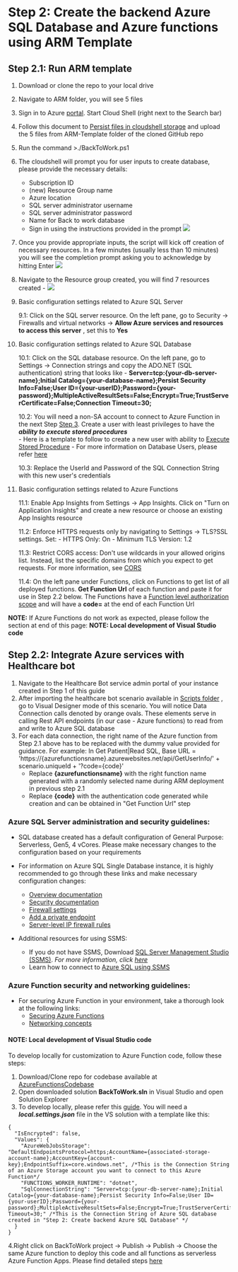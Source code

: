 # Step 2: Create the backend Azure SQL Database and Azure functions using ARM Template

## Step 2.1: Run ARM template
1. Download or clone the repo to your local drive
2. Navigate to ARM folder, you will see 5 files
3. Sign in to Azure [portal](https://portal.azure.com/). Start Cloud Shell (right next to the Search bar)
4. Follow this document to [Persist files in cloudshell storage](https://docs.microsoft.com/en-us/azure/cloud-shell/persisting-shell-storage) and upload the 5 files from ARM-Template folder of the cloned GitHub repo
5. Run the command >./BackToWork.ps1 
6. The cloudshell will prompt you for user inputs to create database, please provide the necessary details:
	- Subscription ID
	- (new) Resource Group name
	- Azure location
	- SQL server administrator username
	- SQL server administrator password
	- Name for Back to work database
	- Sign in using the instructions provided in the prompt
![](https://github.com/microsoft/covid19-BackToWork/blob/master/Screenshots/ARMTemplate-Cloudshell.png)

7. Once you provide appropriate inputs, the script will kick off creation of necessary resources. In a few minutes (usually less than 10 minutes) you will see the completion prompt asking you to acknowledge by hitting Enter
![](https://github.com/microsoft/covid19-BackToWork/blob/master/Screenshots/ARMTemplate-CloudShellComplete.png)

8. Navigate to the Resource group created, you will find 7 resources created - 
![](https://github.com/microsoft/covid19-BackToWork/blob/master/Screenshots/ARMTemplate-Resources.png)

9. Basic configuration settings related to Azure SQL Server

	9.1: Click on the SQL server resource. On the left pane, go to Security -> Firewalls and virtual networks -> **Allow Azure services and resources to access this server** , set this to **Yes**

10. Basic configuration settings related to Azure SQL Database
	
	10.1: Click on the SQL database resource. On the left pane, go to Settings -> Connection strings and copy the ADO.NET (SQL authentication) string that looks like - 
**Server=tcp:{your-db-server-name};Initial Catalog={your-database-name};Persist Security Info=False;User ID={your-userID};Password={your-password};MultipleActiveResultSets=False;Encrypt=True;TrustServerCertificate=False;Connection Timeout=30;**

	10.2: You will need a non-SA account to connect to Azure Function in the next Step [Step 3](https://github.com/microsoft/covid19-BackToWork/blob/master/WebchatChannel/3-DataConnection-AzureFunction.md). Create a user with least privileges to have the ***ability to execute stored procedures***  
		- Here is a template to follow to create a new user with ability to [Execute Stored Procedure](https://github.com/microsoft/covid19-BackToWork/blob/master/WebchatChannel/ExecuteStoredProc-SQLUserTemplate.md)
		- For more information on Database Users, please refer [here](https://docs.microsoft.com/en-us/sql/t-sql/statements/create-user-transact-sql?view=sql-server-ver15)

	10.3: Replace the UserId and Password of the SQL Connection String with this new user's credentials

11. Basic configuration settings related to Azure Functions
	
	11.1: Enable App Insights from Settings -> App Insights. Click on "Turn on Application Insights" and create a new resource or choose an existing App Insights resource
	
	11.2: Enforce HTTPS requests only by navigating to Settings -> TLS?SSL settings. Set:
			- HTTPS Only: On
			- Minimum TLS Version: 1.2
			
	11.3: Restrict CORS access: Don't use wildcards in your allowed origins list. Instead, list the specific domains from which you expect to get requests. For more information, see [CORS](https://docs.microsoft.com/en-us/azure/azure-functions/functions-how-to-use-azure-function-app-settings#cors)
	
	11.4: On the left pane under Functions, click on Functions to get list of all deployed functions. **Get Function Url** of each function and paste it for use in Step 2.2 below. The Functions have a [Function level authorization scope](https://docs.microsoft.com/en-us/azure/azure-functions/security-concepts#function-access-keys) and will have a **code=** at the end of each Function Url
	
**NOTE:** If Azure Functions do not work as expected, please follow the section at end of this page: **NOTE: Local development of Visual Studio code**
	

## Step 2.2: Integrate Azure services with Healthcare bot 
1. Navigate to the Healthcare Bot service admin portal of your instance created in Step 1 of this guide 
2. After importing the healthcare bot scenario available in [Scripts folder](https://github.com/microsoft/covid19-BackToWork/tree/master/Scripts) , go to Visual Designer mode of this scenario. You will notice Data Connection calls denoted by orange ovals. These elements serve in calling Rest API endpoints (in our case - Azure functions) to read from and write to Azure SQL database
3. For each data connection, the right name of the Azure function from Step 2.1 above has to be replaced with the dummy value provided for guidance. For example:
In Get Patient|Read SQL, Base URL = 'https://{azurefunctionsname}.azurewebsites.net/api/GetUserInfo/' + scenario.uniqueId + '?code={code}'
	- Replace **{azurefunctionsname}** with the right function name generated with a randomly selected name during ARM deployment in previous step 2.1
	- Replace **{code}** with the authentication code generated while creation and can be obtained in "Get Function Url" step

### Azure SQL Server administration and security guidelines:
- SQL database created has a default configuration of General Purpose: Serverless, Gen5, 4 vCores. Please make necessary changes to the configuration based on your requirements

- For information on Azure SQL Single Database instance, it is highly recommended to go through these links and make necessary configuration changes: 
	- [Overview documentation](https://docs.microsoft.com/en-us/azure/azure-sql/database/single-database-overview)
	- [Security documentation](https://docs.microsoft.com/en-us/azure/azure-sql/database/security-overview)
	- [Firewall settings](https://docs.microsoft.com/en-us/azure/sql-database/sql-database-networkaccess-overview) 
	- [Add a private endpoint](https://docs.microsoft.com/en-us/azure/private-link/private-endpoint-overview)
	- [Server-level IP firewall rules](https://docs.microsoft.com/en-us/azure/azure-sql/database/firewall-create-server-level-portal-quickstart)

- Additional resources for using SSMS:
	- If you do not have SSMS, Download [SQL Server Management Studio (SSMS)](https://aka.ms/ssmsfullsetup). *For more information, click [ here](https://docs.microsoft.com/en-us/sql/ssms/download-sql-server-management-studio-ssms?view=sql-server-ver15)*
	- Learn how to connect to [Azure SQL using SSMS](https://docs.microsoft.com/en-us/azure/azure-sql/database/connect-query-ssms)
	
### Azure Function security and networking guidelines:
- For securing Azure Function in your environment, take a thorough look at the following links:
	- [Securing Azure Functions](https://docs.microsoft.com/en-us/azure/azure-functions/security-concepts)
	- [Networking concepts](https://docs.microsoft.com/en-us/azure/azure-functions/security-baseline)
	
#### NOTE: Local development of Visual Studio code
To develop locally for customization to Azure Function code, follow these steps:
1. Download/Clone repo for codebase available at [AzureFunctionsCodebase](https://github.com/microsoft/covid19-BackToWork/tree/master/AzureFunctionsCodebase)
2. Open downloaded solution **BackToWork.sln** in Visual Studio and open Solution Explorer
3. To develop locally, please refer this [guide](https://docs.microsoft.com/en-us/azure/azure-functions/functions-develop-vs). You will need a ***local.settings.json*** file in the VS solution with a template like this:
```
{
  "IsEncrypted": false,
  "Values": {
    "AzureWebJobsStorage": "DefaultEndpointsProtocol=https;AccountName={associated-storage-account-name};AccountKey={account-key};EndpointSuffix=core.windows.net", /*This is the Connection String of an Azure Storage account you want to connect to this Azure Function*/
    "FUNCTIONS_WORKER_RUNTIME": "dotnet",
    "SqlConnectionString": "Server=tcp:{your-db-server-name};Initial Catalog={your-database-name};Persist Security Info=False;User ID={your-userID};Password={your-password};MultipleActiveResultSets=False;Encrypt=True;TrustServerCertificate=False;Connection Timeout=30;" /*This is the Connection String of Azure SQL database created in "Step 2: Create backend Azure SQL Database" */
  }
}
```

4.Right click on BackToWork project -> Publish -> Publish -> Choose the same Azure function to deploy this code and all functions as serverless Azure Function Apps. Please find detailed steps [here](https://docs.microsoft.com/en-us/azure/azure-functions/functions-develop-vs#publish-to-azure)




